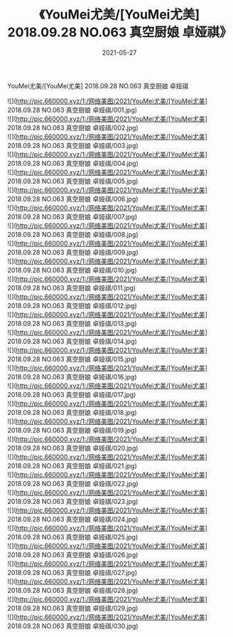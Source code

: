 ﻿---
layout: post
title:  《YouMei尤美/[YouMei尤美] 2018.09.28 NO.063 真空厨娘 卓娅祺》
date:   2021-05-27
img: http://pic.660000.xyz/1:/网络美图/2021/YouMei尤美/[YouMei尤美] 2018.09.28 NO.063 真空厨娘 卓娅祺/000.jpg
categories: [美女, 清纯, 唯美]
---

YouMei尤美/[YouMei尤美] 2018.09.28 NO.063 真空厨娘 卓娅祺

 ![](http://pic.660000.xyz/1:/网络美图/2021/YouMei尤美/[YouMei尤美] 2018.09.28 NO.063 真空厨娘 卓娅祺/001.jpg) <br>![](http://pic.660000.xyz/1:/网络美图/2021/YouMei尤美/[YouMei尤美] 2018.09.28 NO.063 真空厨娘 卓娅祺/002.jpg) <br>![](http://pic.660000.xyz/1:/网络美图/2021/YouMei尤美/[YouMei尤美] 2018.09.28 NO.063 真空厨娘 卓娅祺/003.jpg) <br>![](http://pic.660000.xyz/1:/网络美图/2021/YouMei尤美/[YouMei尤美] 2018.09.28 NO.063 真空厨娘 卓娅祺/004.jpg) <br>![](http://pic.660000.xyz/1:/网络美图/2021/YouMei尤美/[YouMei尤美] 2018.09.28 NO.063 真空厨娘 卓娅祺/005.jpg) <br>![](http://pic.660000.xyz/1:/网络美图/2021/YouMei尤美/[YouMei尤美] 2018.09.28 NO.063 真空厨娘 卓娅祺/006.jpg) <br>![](http://pic.660000.xyz/1:/网络美图/2021/YouMei尤美/[YouMei尤美] 2018.09.28 NO.063 真空厨娘 卓娅祺/007.jpg) <br>![](http://pic.660000.xyz/1:/网络美图/2021/YouMei尤美/[YouMei尤美] 2018.09.28 NO.063 真空厨娘 卓娅祺/008.jpg) <br>![](http://pic.660000.xyz/1:/网络美图/2021/YouMei尤美/[YouMei尤美] 2018.09.28 NO.063 真空厨娘 卓娅祺/009.jpg) <br>![](http://pic.660000.xyz/1:/网络美图/2021/YouMei尤美/[YouMei尤美] 2018.09.28 NO.063 真空厨娘 卓娅祺/010.jpg) <br>![](http://pic.660000.xyz/1:/网络美图/2021/YouMei尤美/[YouMei尤美] 2018.09.28 NO.063 真空厨娘 卓娅祺/011.jpg) <br>![](http://pic.660000.xyz/1:/网络美图/2021/YouMei尤美/[YouMei尤美] 2018.09.28 NO.063 真空厨娘 卓娅祺/012.jpg) <br>![](http://pic.660000.xyz/1:/网络美图/2021/YouMei尤美/[YouMei尤美] 2018.09.28 NO.063 真空厨娘 卓娅祺/013.jpg) <br>![](http://pic.660000.xyz/1:/网络美图/2021/YouMei尤美/[YouMei尤美] 2018.09.28 NO.063 真空厨娘 卓娅祺/014.jpg) <br>![](http://pic.660000.xyz/1:/网络美图/2021/YouMei尤美/[YouMei尤美] 2018.09.28 NO.063 真空厨娘 卓娅祺/015.jpg) <br>![](http://pic.660000.xyz/1:/网络美图/2021/YouMei尤美/[YouMei尤美] 2018.09.28 NO.063 真空厨娘 卓娅祺/016.jpg) <br>![](http://pic.660000.xyz/1:/网络美图/2021/YouMei尤美/[YouMei尤美] 2018.09.28 NO.063 真空厨娘 卓娅祺/017.jpg) <br>![](http://pic.660000.xyz/1:/网络美图/2021/YouMei尤美/[YouMei尤美] 2018.09.28 NO.063 真空厨娘 卓娅祺/018.jpg) <br>![](http://pic.660000.xyz/1:/网络美图/2021/YouMei尤美/[YouMei尤美] 2018.09.28 NO.063 真空厨娘 卓娅祺/019.jpg) <br>![](http://pic.660000.xyz/1:/网络美图/2021/YouMei尤美/[YouMei尤美] 2018.09.28 NO.063 真空厨娘 卓娅祺/020.jpg) <br>![](http://pic.660000.xyz/1:/网络美图/2021/YouMei尤美/[YouMei尤美] 2018.09.28 NO.063 真空厨娘 卓娅祺/021.jpg) <br>![](http://pic.660000.xyz/1:/网络美图/2021/YouMei尤美/[YouMei尤美] 2018.09.28 NO.063 真空厨娘 卓娅祺/022.jpg) <br>![](http://pic.660000.xyz/1:/网络美图/2021/YouMei尤美/[YouMei尤美] 2018.09.28 NO.063 真空厨娘 卓娅祺/023.jpg) <br>![](http://pic.660000.xyz/1:/网络美图/2021/YouMei尤美/[YouMei尤美] 2018.09.28 NO.063 真空厨娘 卓娅祺/024.jpg) <br>![](http://pic.660000.xyz/1:/网络美图/2021/YouMei尤美/[YouMei尤美] 2018.09.28 NO.063 真空厨娘 卓娅祺/025.jpg) <br>![](http://pic.660000.xyz/1:/网络美图/2021/YouMei尤美/[YouMei尤美] 2018.09.28 NO.063 真空厨娘 卓娅祺/026.jpg) <br>![](http://pic.660000.xyz/1:/网络美图/2021/YouMei尤美/[YouMei尤美] 2018.09.28 NO.063 真空厨娘 卓娅祺/027.jpg) <br>![](http://pic.660000.xyz/1:/网络美图/2021/YouMei尤美/[YouMei尤美] 2018.09.28 NO.063 真空厨娘 卓娅祺/028.jpg) <br>![](http://pic.660000.xyz/1:/网络美图/2021/YouMei尤美/[YouMei尤美] 2018.09.28 NO.063 真空厨娘 卓娅祺/029.jpg) <br>![](http://pic.660000.xyz/1:/网络美图/2021/YouMei尤美/[YouMei尤美] 2018.09.28 NO.063 真空厨娘 卓娅祺/030.jpg) <br>